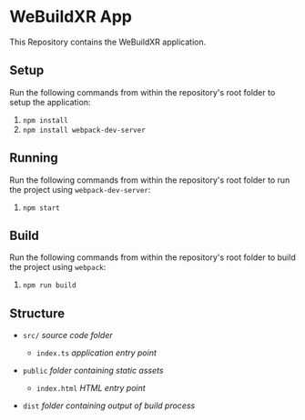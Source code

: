 # WeBuildXR App

This Repository contains the WeBuildXR application.

## Setup

Run the following commands from within the repository's root folder to setup the application:

1. `npm install`
2. `npm install webpack-dev-server`

## Running

Run the following commands from within the repository's root folder to run the project using `webpack-dev-server`:

1. `npm start`

## Build

Run the following commands from within the repository's root folder to build the project using `webpack`:

1. `npm run build`

## Structure

- `src/` *source code folder*

    - `index.ts` *application entry point*

- `public` *folder containing static assets*

    - `index.html` *HTML entry point*

- `dist` *folder containing output of build process*
